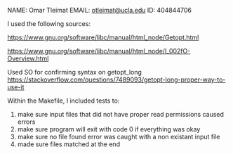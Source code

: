 NAME: Omar Tleimat
EMAIL: otleimat@ucla.edu
ID: 404844706

I used the following sources:

https://www.gnu.org/software/libc/manual/html_node/Getopt.html

https://www.gnu.org/software/libc/manual/html_node/I_002fO-Overview.html

Used SO for confirming syntax on getopt_long
https://stackoverflow.com/questions/7489093/getopt-long-proper-way-to-use-it


Within the Makefile, I included tests to: 

1) make sure input files that did not have proper read permissions caused errors 
2) make sure program will exit with code 0 if everything was okay 
3) make sure no file found error was caught with a non existant input file 
4) made sure files matched at the end 